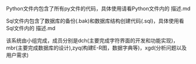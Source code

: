 Python文件内包含了所有py文件的代码，具体使用请看Python文件内的  描述.md


Sql文件内包含了数据库的备份(.bak)和数据库结构创建代码(.sql)，具体使用看Sql文件内的 描述.md



该系统由小组完成，成员分别是dch(主要完成字符界面的开发和功能实现)，mbr(主要完成数据库的设计),zyq(构建E-R图，数据字典等)，xgd(分析问题以及用户需求)
